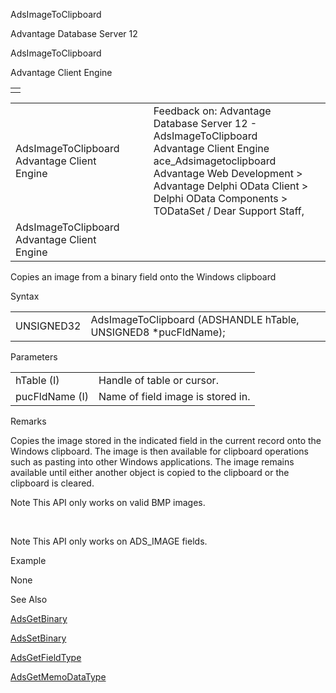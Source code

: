 AdsImageToClipboard




Advantage Database Server 12  

AdsImageToClipboard

Advantage Client Engine

|  |
| --- |
|  |

|  |  |  |  |  |
| --- | --- | --- | --- | --- |
| AdsImageToClipboard  Advantage Client Engine |  |  | Feedback on: Advantage Database Server 12 - AdsImageToClipboard Advantage Client Engine ace\_Adsimagetoclipboard Advantage Web Development > Advantage Delphi OData Client > Delphi OData Components > TODataSet / Dear Support Staff, |  |
| AdsImageToClipboard  Advantage Client Engine |  |  |  |  |

Copies an image from a binary field onto the Windows clipboard

Syntax

|  |  |
| --- | --- |
| UNSIGNED32 | AdsImageToClipboard (ADSHANDLE hTable,  UNSIGNED8 \*pucFldName); |

Parameters

|  |  |
| --- | --- |
| hTable (I) | Handle of table or cursor. |
| pucFldName (I) | Name of field image is stored in. |

Remarks

Copies the image stored in the indicated field in the current record onto the Windows clipboard. The image is then available for clipboard operations such as pasting into other Windows applications. The image remains available until either another object is copied to the clipboard or the clipboard is cleared.

Note This API only works on valid BMP images.

 

Note This API only works on ADS\_IMAGE fields.

Example

None

See Also

[AdsGetBinary](ace_adsgetbinary.htm)

[AdsSetBinary](ace_adssetbinary.htm)

[AdsGetFieldType](ace_adsgetfieldtype.htm)

[AdsGetMemoDataType](ace_adsgetmemodatatype.htm)